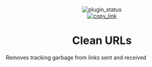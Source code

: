 <!--
	* This file was autogenerated, do not modify it directly
	* https://github.com/nexpid/RevengePlugins/blob/dev/scripts/build/modules/readmes.ts
-->

<div align="center">
<img alt="plugin_status" src="https://img.shields.io/badge/plugin_status-finished-a6da95?style=for-the-badge&labelColor=24273a" />
<br/>
<a href="https://revenge.nexpid.xyz/clean-urls">
<img alt="copy_link" src="https://img.shields.io/badge/copy_link-1e2030?style=for-the-badge" />
</a>
</div>

<h1 align="center">
Clean URLs
</h1>

Removes tracking garbage from links sent and received
